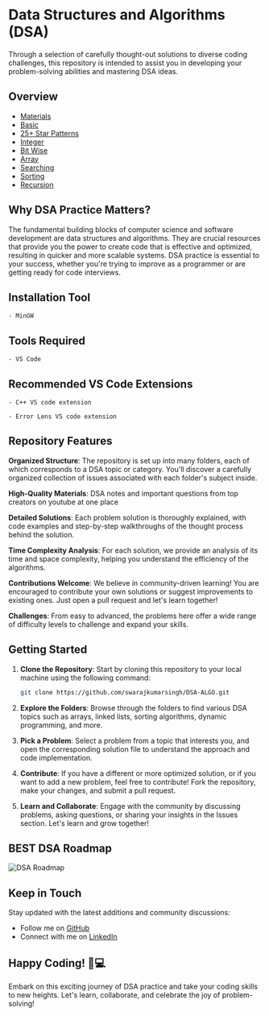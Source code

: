 # Data Structures and Algorithms (DSA)

Through a selection of carefully thought-out solutions to diverse coding challenges, this repository is intended to assist you in developing your problem-solving abilities and mastering DSA ideas.
## Overview
- [Materials](https://github.com/swarajkumarsingh/DSA-ALGO/tree/master/Materials)
- [Basic](https://github.com/swarajkumarsingh/DSA-ALGO/tree/master/syntax)
- [25+ Star Patterns](https://github.com/swarajkumarsingh/DSA-ALGO/tree/master/patterns)
- [Integer](https://github.com/swarajkumarsingh/DSA-ALGO/tree/master/Integer)
- [Bit Wise](https://github.com/swarajkumarsingh/DSA-ALGO/tree/master/Bit-Wise)
- [Array](https://github.com/swarajkumarsingh/DSA-ALGO/tree/master/array)
- [Searching](https://github.com/swarajkumarsingh/DSA-ALGO/tree/master/Search%20Algorithm)
- [Sorting](https://github.com/swarajkumarsingh/DSA-ALGO/tree/master/Sorting%20Algorithm)
- [Recursion](https://github.com/swarajkumarsingh/DSA-ALGO/tree/master/recursion)

## Why DSA Practice Matters?

The fundamental building blocks of computer science and software development are data structures and algorithms. They are crucial resources that provide you the power to create code that is effective and optimized, resulting in quicker and more scalable systems. DSA practice is essential to your success, whether you're trying to improve as a programmer or are getting ready for code interviews.

## Installation Tool

```
- MinGW
```

## Tools Required

```
- VS Code
```

## Recommended VS Code Extensions

```
- C++ VS code extension
```

```
- Error Lens VS code extension
```

## Repository Features

**Organized Structure**: The repository is set up into many folders, each of which corresponds to a DSA topic or category. You'll discover a carefully organized collection of issues associated with each folder's subject inside.

**High-Quality Materials**: DSA notes and important questions from top creators on youtube at one place

**Detailed Solutions**: Each problem solution is thoroughly explained, with code examples and step-by-step walkthroughs of the thought process behind the solution.

**Time Complexity Analysis**: For each solution, we provide an analysis of its time and space complexity, helping you understand the efficiency of the algorithms.

**Contributions Welcome**: We believe in community-driven learning! You are encouraged to contribute your own solutions or suggest improvements to existing ones. Just open a pull request and let's learn together!

**Challenges**: From easy to advanced, the problems here offer a wide range of difficulty levels to challenge and expand your skills.

## Getting Started

1. **Clone the Repository**: Start by cloning this repository to your local machine using the following command:

      ```bash
      git clone https://github.com/swarajkumarsingh/DSA-ALGO.git
      ```

2. **Explore the Folders**: Browse through the folders to find various DSA topics such as arrays, linked lists, sorting algorithms, dynamic programming, and more.

3. **Pick a Problem**: Select a problem from a topic that interests you, and open the corresponding solution file to understand the approach and code implementation.

4. **Contribute**: If you have a different or more optimized solution, or if you want to add a new problem, feel free to contribute! Fork the repository, make your changes, and submit a pull request.

5. **Learn and Collaborate**: Engage with the community by discussing problems, asking questions, or sharing your insights in the Issues section. Let's learn and grow together!

## BEST DSA Roadmap
![DSA Roadmap](https://www.serverx.org.in/articles/dsa-mastery/img/dsa-roadmap.png)


## Keep in Touch

Stay updated with the latest additions and community discussions:

- Follow me on [GitHub](https://github.com/swarajkumarsingh)
- Connect with me on [LinkedIn](https://www.linkedin.com/in/swarajkumarsingh)

## Happy Coding! 🚀💻

Embark on this exciting journey of DSA practice and take your coding skills to new heights. Let's learn, collaborate, and celebrate the joy of problem-solving!
